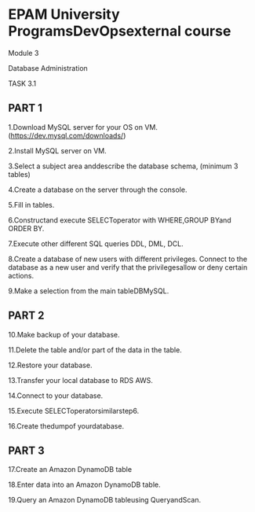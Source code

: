 # EPAM University ProgramsDevOpsexternal course

Module 3

Database Administration

TASK 3.1

## PART 1

1.Download MySQL server for your OS on VM. (https://dev.mysql.com/downloads/)

2.Install MySQL server on VM.

3.Select a subject area anddescribe the database schema, (minimum 3 tables)

4.Create a database on the server through the console.

5.Fill in tables.

6.Constructand execute SELECToperator with WHERE,GROUP BYand ORDER BY.

7.Execute other different SQL queries DDL, DML, DCL.

8.Create a database of new users with different privileges. Connect to the database as a new user and verify that the privilegesallow or deny 
certain actions.

9.Make a selection from the main tableDBMySQL.

## PART 2

10.Make backup of your database.

11.Delete the table and/or part of the data in the table.

12.Restore your database.

13.Transfer your local database to RDS AWS.

14.Connect to your database.

15.Execute SELECToperatorsimilarstep6.

16.Create thedumpof yourdatabase.

## PART 3

17.Create an Amazon DynamoDB table

18.Enter data into an Amazon DynamoDB table.

19.Query an Amazon DynamoDB tableusing QueryandScan.


